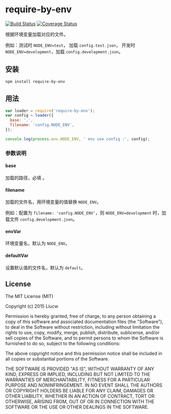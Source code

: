 # require-by-env

[![Build Status](https://travis-ci.org/booxood/node-require-by-env.png?branch=master)](https://travis-ci.org/booxood/node-require-by-env)
[![Coverage Status](https://coveralls.io/repos/booxood/node-require-by-env/badge.svg)](https://coveralls.io/r/booxood/node-require-by-env)

根据环境变量加载对应的文件。

例如：测试时 `NODE_ENV=test`， 加载 `config.test.json`，
开发时 `NODE_ENV=development`，加载 `config.development.json`。

## 安装

```
npm install require-by-env
```

## 用法

```javascript
var loader = require('require-by-env');
var config = loader({
  base: '.',
  filename: 'config.NODE_ENV',
});

console.log(process.env.NODE_ENV, ' env use config :', config);
```

### 参数说明

#### base

加载的路径，必填 。

#### filename

加载的文件名，用环境变量的值替换 `NODE_ENV`。

例如：配置为 `filename: 'config.NODE_ENV'`，则 `NODE_ENV=development` 时，加载文件 `config.development.json`。


#### envVar

环境变量名，默认为 `NODE_ENV`。

#### defaultVar

设置默认值的文件名，默认为 `default`。


## License
The MIT License (MIT)

Copyright (c) 2015 Liucw

Permission is hereby granted, free of charge, to any person obtaining a copy of
this software and associated documentation files (the "Software"), to deal in
the Software without restriction, including without limitation the rights to
use, copy, modify, merge, publish, distribute, sublicense, and/or sell copies of
the Software, and to permit persons to whom the Software is furnished to do so,
subject to the following conditions:

The above copyright notice and this permission notice shall be included in all
copies or substantial portions of the Software.

THE SOFTWARE IS PROVIDED "AS IS", WITHOUT WARRANTY OF ANY KIND, EXPRESS OR
IMPLIED, INCLUDING BUT NOT LIMITED TO THE WARRANTIES OF MERCHANTABILITY, FITNESS
FOR A PARTICULAR PURPOSE AND NONINFRINGEMENT. IN NO EVENT SHALL THE AUTHORS OR
COPYRIGHT HOLDERS BE LIABLE FOR ANY CLAIM, DAMAGES OR OTHER LIABILITY, WHETHER
IN AN ACTION OF CONTRACT, TORT OR OTHERWISE, ARISING FROM, OUT OF OR IN
CONNECTION WITH THE SOFTWARE OR THE USE OR OTHER DEALINGS IN THE SOFTWARE.
